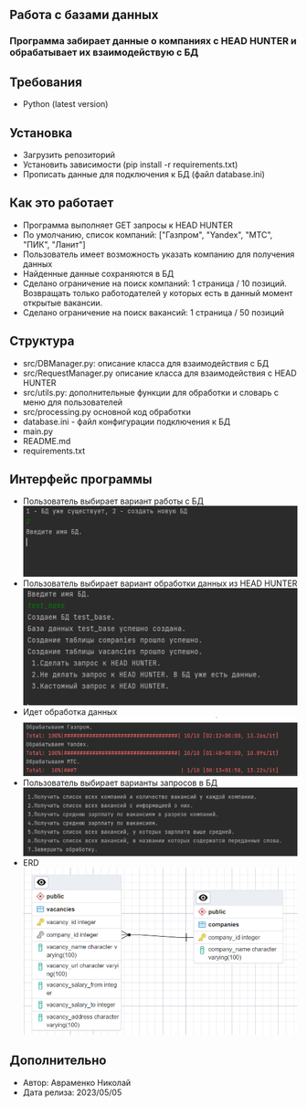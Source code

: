 ## Работа с базами данных 
### Программа забирает данные о компаниях с HEAD HUNTER и обрабатывает их взаимодействую с БД
## Требования
* Python (latest version)
## Установка
* Загрузить репозиторий
* Установить зависимости (pip install -r requirements.txt)
* Прописать данные для подключения к БД (файл database.ini)
## Как это работает
* Программа выполняет GET запросы к HEAD HUNTER
* По умолчанию, список компаний: ["Газпром", "Yandex", "МТС", "ПИК", "Ланит"]
* Пользователь имеет возможность указать компанию для получения данных
* Найденные данные сохраняются в БД
* Сделано ограничение на поиск компаний: 1 страница / 10 позиций. Возвращать только работодателей у которых есть в данный момент открытые вакансии.
* Сделано ограничение на поиск вакансий: 1 страница / 50 позиций

## Структура
* src/DBManager.py: описание класса для взаимодействия с БД
* src/RequestManager.py описание класса для взаимодействия с HEAD HUNTER
* src/utils.py: дополнительные функции для обработки и словарь с меню для пользователей
* src/processing.py основной код обработки
* database.ini - файл конфигурации подключения к БД
* main.py
* README.md
* requirements.txt
## Интерфейс программы
* Пользователь выбирает вариант работы с БД
![img_5.png](images/img_5.png)
* Пользователь выбирает вариант обработки данных из HEAD HUNTER
![img_2.png](images/img_2.png)
* Идет обработка данных
![img.png](images/img.png)
* Пользователь выбирает варианты запросов в БД
![img_3.png](images/img_3.png)
* ERD 
![img_4.png](images/img_4.png)
## Дополнительно
* Автор: Авраменко Николай
* Дата релиза: 2023/05/05
